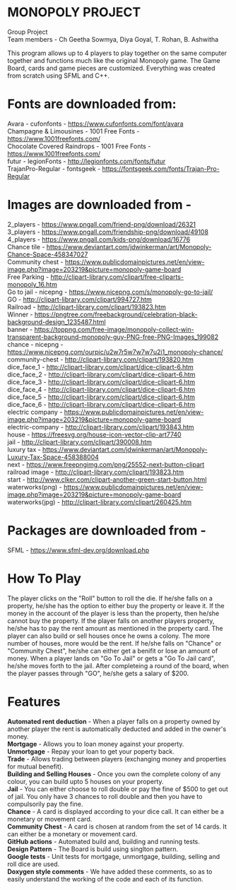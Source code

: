 # MONOPOLY PROJECT

Group Project <br />
Team members -  Ch Geetha Sowmya, Diya Goyal, T. Rohan, B. Ashwitha<br />

This program allows up to 4 players to play together on the same computer together and functions much like the original Monopoly game. The Game Board, cards and game pieces are customized. Everything was created from scratch using SFML and C++.<br />

# Fonts are downloaded from:

Avara - cufonfonts - https://www.cufonfonts.com/font/avara <br />
Champagne & Limousines - 1001 Free Fonts - https://www.1001freefonts.com/ <br />
Chocolate Covered Raindrops - 1001 Free Fonts - https://www.1001freefonts.com/ <br />
futur - legionFonts - http://legionfonts.com/fonts/futur <br />
TrajanPro-Regular - fontsgeek - https://fontsgeek.com/fonts/Trajan-Pro-Regular <br />

# Images are downloaded from -

2_players -  https://www.pngall.com/friend-png/download/26321 <br/>
3_players -  https://www.pngall.com/friendship-png/download/49108 <br />
4_players -  https://www.pngall.com/kids-png/download/16776 <br />
Chance tile -  https://www.deviantart.com/jdwinkerman/art/Monopoly-Chance-Space-458347027<br />
Community chest - https://www.publicdomainpictures.net/en/view-image.php?image=203219&picture=monopoly-game-board<br />
Free Parking - http://clipart-library.com/clipart/free-cliparts-monopoly_16.htm<br />
Go to jail - nicepng - https://www.nicepng.com/s/monopoly-go-to-jail/ <br />
GO - http://clipart-library.com/clipart/994727.htm<br />
Railroad - http://clipart-library.com/clipart/193823.htm<br />
Winner - https://pngtree.com/freebackground/celebration-black-background-design_1235487.html<br />
banner - https://toppng.com/free-image/monopoly-collect-win-transparent-background-monopoly-guy-PNG-free-PNG-Images_199082 <br />
chance - nicepng - https://www.nicepng.com/ourpic/u2w7r5w7w7w7u2i1_monopoly-chance/ <br />
community-chest -  http://clipart-library.com/clipart/193820.htm <br />
dice_face_1 - http://clipart-library.com/clipart/dice-clipart-6.htm<br />
dice_face_2 - http://clipart-library.com/clipart/dice-clipart-6.htm<br />
dice_face_3 - http://clipart-library.com/clipart/dice-clipart-6.htm<br />
dice_face_4 - http://clipart-library.com/clipart/dice-clipart-6.htm<br />
dice_face_5 - http://clipart-library.com/clipart/dice-clipart-6.htm<br />
dice_face_6 - http://clipart-library.com/clipart/dice-clipart-6.htm<br />
electric company - https://www.publicdomainpictures.net/en/view-image.php?image=203219&picture=monopoly-game-board<br />
electric-company - http://clipart-library.com/clipart/193843.htm<br />
house -  https://freesvg.org/house-icon-vector-clip-art7740 <br />
jail - http://clipart-library.com/clipart/390008.htm<br />
luxury tax - https://www.deviantart.com/jdwinkerman/art/Monopoly-Luxury-Tax-Space-458388004<br />
next - https://www.freepngimg.com/png/25552-next-button-clipart <br />
railroad image - http://clipart-library.com/clipart/193823.htm<br />
start - http://www.clker.com/clipart-another-green-start-button.html<br />
waterworks(png) - https://www.publicdomainpictures.net/en/view-image.php?image=203219&picture=monopoly-game-board<br />
waterworks(jpg) - http://clipart-library.com/clipart/260425.htm<br />

# Packages are downloaded from -

SFML - https://www.sfml-dev.org/download.php <br />

# How To Play

The player clicks on the "Roll" button to roll the die. If he/she falls on a property, he/she has the option to either buy the property or leave it. If the money in the account of the player is less than the property, then he/she cannot buy the property. If the player falls on another players property, he/she has to pay the rent amount as mentioned in the property card. The player can also build or sell houses once he owns a colony. The more number of houses, more would be the rent. If he/she falls on "Chance" or "Community Chest", he/she can either get a benifit or lose an amount of money. When a player lands on "Go To Jail" or gets a "Go To Jail card", he/she moves forth to the jail. After completeing a round of the board, when the player passes through "GO", he/she gets a salary of $200. <br />

# Features

**Automated rent deduction** - When a player falls on a property owned by another player the rent is automatically deducted and added in the owner's money. <br />
**Mortgage** - Allows you to loan money against your property. <br />
**Unmortgage** - Repay your loan to get your poperty back. <br />
**Trade** - Allows trading between players (exchanging money and properties for mutual benefit). <br />
**Building and Selling Houses** - Once you own the complete colony of any colour, you can build upto 5 houses on your property. <br />
**Jail** - You can either choose to roll double or pay the fine of $500 to get out of jail. You only have 3 chances to roll double and then you have to compulsorily pay the fine.  <br />
**Chance** - A card is displayed according to your dice call. It can either be a monetary or movement card. <br />
**Community Chest** - A card is chosen at random from the set of 14 cards. It can either be a monetary or movement card. <br />
**GitHub actions** - Automated build and, building and running tests. <br />
**Design Pattern** - The Board is build using singlton pattern. <br />
**Google tests** - Unit tests for mortgage, unmortgage, building, selling and roll dice are used. <br />
**Doxygen style comments** - We have added these comments, so as to easily understand the working of the code and each of its function.
